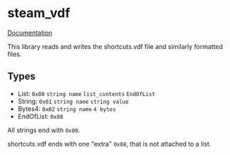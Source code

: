 # steam_vdf

[Documentation](https://corecii.github.io/steam_vdf/steam_vdf/index.html)

This library reads and writes the shortcuts.vdf file and similarly formatted files.

## Types

* List: `0x00` `string name` `list_contents` `EndOfList`
* String: `0x01` `string name` `string value`
* Bytes4: `0x02` `string name` `4 bytes`
* EndOfList: `0x08`

All strings end with `0x00`.

shortcuts.vdf ends with one "extra" `0x08`, that is not attached to a list.
